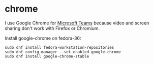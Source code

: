# chrome

I use Google Chrome for [Microsoft Teams](msteams.md) because video and screen sharing don't work with Firefox or Chromium.

Install google-chrome on fedora-36:

    sudo dnf install fedora-workstation-repositories
    sudo dnf config-manager --set-enabled google-chrome
    sudo dnf install google-chrome-stable
